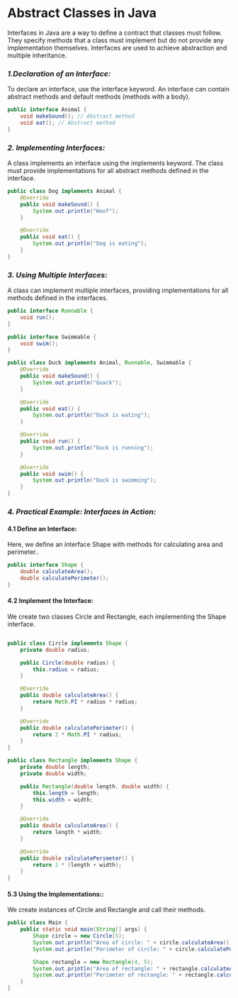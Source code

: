 # Abstract Classes in Java
Interfaces in Java are a way to define a contract that classes must follow. They specify methods that a class must implement but do not provide any implementation themselves. Interfaces are used to achieve abstraction and multiple inheritance.

### *1.Declaration of an Interface:*

To declare an interface, use the interface keyword. An interface can contain abstract methods and default methods (methods with a body).

```java
public interface Animal {
    void makeSound(); // Abstract method
    void eat(); // Abstract method
}
```

### *2. Implementing Interfaces:*

A class implements an interface using the implements keyword. The class must provide implementations for all abstract methods defined in the interface.

```java
public class Dog implements Animal {
    @Override
    public void makeSound() {
        System.out.println("Woof");
    }

    @Override
    public void eat() {
        System.out.println("Dog is eating");
    }
}
```

### *3. Using Multiple Interfaces:*

A class can implement multiple interfaces, providing implementations for all methods defined in the interfaces.

```java
public interface Runnable {
    void run();
}

public interface Swimmable {
    void swim();
}

public class Duck implements Animal, Runnable, Swimmable {
    @Override
    public void makeSound() {
        System.out.println("Quack");
    }

    @Override
    public void eat() {
        System.out.println("Duck is eating");
    }

    @Override
    public void run() {
        System.out.println("Duck is running");
    }

    @Override
    public void swim() {
        System.out.println("Duck is swimming");
    }
}
```


### *4. Practical Example: Interfaces in Action:*
#### 4.1 Define an Interface:
Here, we define an interface Shape with methods for calculating area and perimeter..
```java
public interface Shape {
    double calculateArea();
    double calculatePerimeter();
}

```
#### 4.2 Implement the Interface:
We create two classes Circle and Rectangle, each implementing the Shape interface.
```java

public class Circle implements Shape {
    private double radius;

    public Circle(double radius) {
        this.radius = radius;
    }

    @Override
    public double calculateArea() {
        return Math.PI * radius * radius;
    }

    @Override
    public double calculatePerimeter() {
        return 2 * Math.PI * radius;
    }
}

public class Rectangle implements Shape {
    private double length;
    private double width;

    public Rectangle(double length, double width) {
        this.length = length;
        this.width = width;
    }

    @Override
    public double calculateArea() {
        return length * width;
    }

    @Override
    public double calculatePerimeter() {
        return 2 * (length + width);
    }
}

```
#### 5.3 Using the Implementations::
We create instances of Circle and Rectangle and call their methods.

```java
public class Main {
    public static void main(String[] args) {
        Shape circle = new Circle(5);
        System.out.println("Area of circle: " + circle.calculateArea());
        System.out.println("Perimeter of circle: " + circle.calculatePerimeter());

        Shape rectangle = new Rectangle(4, 5);
        System.out.println("Area of rectangle: " + rectangle.calculateArea());
        System.out.println("Perimeter of rectangle: " + rectangle.calculatePerimeter());
    }
}
```

